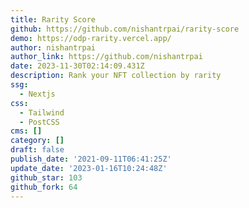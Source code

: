 ```yaml
---
title: Rarity Score
github: https://github.com/nishantrpai/rarity-score
demo: https://odp-rarity.vercel.app/
author: nishantrpai
author_link: https://github.com/nishantrpai
date: 2023-11-30T02:14:09.431Z
description: Rank your NFT collection by rarity
ssg:
  - Nextjs
css:
  - Tailwind
  - PostCSS
cms: []
category: []
draft: false
publish_date: '2021-09-11T06:41:25Z'
update_date: '2023-01-16T10:24:48Z'
github_star: 103
github_fork: 64
---
```

